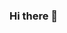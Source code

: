 ### Hi there 👋

<!--
**Amdjjed/Amdjjed** is a ✨ _special_ ✨ repository because its `README.md` (this file) appears on your GitHub profile.


🔭 I’m currently working on PFE
🌱 I’m currently learning ML
😄 Pronouns: He/Him
⚡ Fun fact: I like eggs
